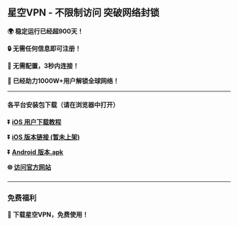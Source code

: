## 星空VPN - 不限制访问 突破网络封锁 #
**:earth_africa: 稳定运行已经超900天！**

**:lock: 无需任何信息即可注册！**

**:rocket: 无需配置，3秒内连接！**

**:man: 已经助力1000W+用户解锁全球网络！**

- - - -
#### 各平台安装包下载（请在浏览器中打开）

**:arrow_double_down: [iOS 用户下载教程](http://xk-contact.xknsk.com/ios_course.html)** 

**:arrow_double_down: [iOS 版本链接 (暂未上架)](#)**

**:arrow_double_down: [Android 版本.apk](http://appshare.peipeiyou.com/8qOF/dnmul6gi)**

**:globe_with_meridians: [访问官方网站](http://appshare.peipeiyou.com/8qOF/cvdgcw9v)** 

###
---
### 免费福利
**:gift: 下载星空VPN，免费使用！**
